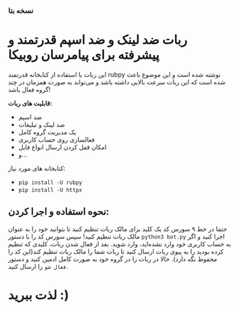 ### نسخه بتا

# ربات ضد لینک و ضد اسپم قدرتمند و پیشرفته برای پیامرسان روبیکا

این ربات با استفاده از کتابخانه قدرتمند rubpy نوشته شده است و این موضوع باعث شده است که این ربات سرعت بالایی داشته باشد و می‌تواند به صورت همزمان در چند گروه فعال باشد!

**قابلیت های ربات:**
- ضد اسپم
- ضد لینک و تبلیغات
- یک مدیریت گروه کامل
- فعالسازی روی حساب کاربری
- امکان قفل کردن ارسال انواع فایل
- و...

کتابخانه های مورد نیاز:
- `pip install -U rubpy`
- `pip install -U httpx`


## نحوه استفاده و اجرا کردن:
حتما در خط ۹ سورس کد یک کلید برای مالک ربات تنظیم کنید تا بتوانید خود را به عنوان مالک ربات تنظیم کنید!
سپس سورس کد را با دستور `python3 bot.py` اجرا کنید و اگر به حساب کاربری خود وارد نشده‌اید، وارد شوید.
بعد از فعال شدن ربات، کلیدی که تنظیم کرده بودید را به پیوی ربات ارسال کنید تا ربات شما را مالک ربات تنظیم کند(این کد را محفوظ نگه دارد).
حالا در ربات را در گروه خود به صورت کامل ادمین کنید و دستور `فعال شو` را ارسال کنید.

# لذت ببرید :)
